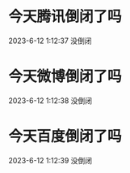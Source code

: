 # 今天腾讯倒闭了吗

2023-6-12 1:12:37 没倒闭

# 今天微博倒闭了吗

2023-6-12 1:12:38 没倒闭

# 今天百度倒闭了吗

2023-6-12 1:12:39 没倒闭

